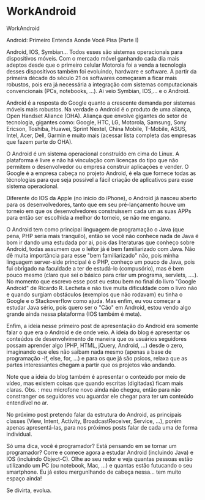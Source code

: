 # WorkAndroid
WorkAndroid


Android: Primeiro Entenda Aonde Você Pisa (Parte I)

Android, IOS, Symbian... Todos esses são sistemas operacionais para dispositivos móveis. Com o mercado móvel ganhando cada dia mais adeptos desde que o primeiro celular Motorola foi a venda a tecnologia desses dispositivos também foi evoluindo, hardware e software. A partir da primeira décade do século 21 os softwares começaram a ficar mais robustos, pois era já necessária a integração com sistemas computacionais convencionais (PCs, notebooks, ...). Ai veio Symbian, IOS,... e o Android.

Android é a resposta do Google quanto a crescente demanda por sistemas móveis mais robustos. Na verdade o Android é o produto de uma aliança, Open Handset Aliance (OHA). Aliança que envolve gigantes do setor de tecnologia, gigantes como: Google, HTC, LG, Motorola, Samsung, Sony Ericson, Toshiba, Huawei, Sprint Nextel, China Mobile, T-Mobile, ASUS, Intel, Acer, Dell, Garmin e muito mais (acessar lista completa das empresas que fazem parte do OHA).

O Android é um sistema operacional construído em cima do Linux. A plataforma é livre e não há vinculação com licenças do tipo que não permitem o desenvolvedor ou empresa construir aplicações e vender. O Google é a empresa cabeça no projeto Android, é ela que fornece todas as técnologias para que seja possível a fácil criação de aplicativos para esse sistema operacional.

Diferente do IOS da Apple (no inicio do iPhone), o Android já nasceu aberto para os desenvolvedores, tanto que em seu pré-lançamento houve um torneio em que os desenvolvedores construissem cada um as suas APPs para então ser escolhida a melhor do torneio, se não me engano.

O Android tem como principal linguagem de programação o Java (que pena, PHP seria mais tranquilo), então se você não conhece nada de Java é bom ir dando uma estudada por ai, pois das literaturas que conheço sobre Android, todas assumem que o leitor já é bem familiarizado com Java. Não dê muita importância para esse "bem familiarizado" não, pois minha linguagem server-side principal é o PHP, conheço um pouco de Java, pois fui obrigado na faculdade a ter de estudá-lo (compusório), mas é bem pouco mesmo (claro que sei o básico para criar um programa, servlets, ....). No momento que escrevo esse post eu estou bem no final do livro "Google Android" de Ricardo R. Lecheta e não tive muita dificuldade com o livro não e quando surgiam obstáculos (exemplos que não rodavam) eu tinha o Google e o Stackoverflow como ajuda. Mas enfim, eu vou começar a estudar Java sério, pois quero ser o "Cão" em Android, estou vendo algo grande ainda nessa plataforma (IOS também é meta).

Enfim, a ideia nesse primeiro post de apresentação do Android era somente falar o que era o Android e de onde veio. A ideia do blog é apresentar os conteúdos de desenvolvimento de maneira que os usuários seguidores possam aprender algo (PHP, HTML, jQuery, Android, ...) desde o zero, imaginando que eles não saibam nada mesmo (apenas a base de programação -if, else, for, ...) e para os que já são psicos, relaxa que as partes interessantes chegam a partir que os projetos vão andando.

Note que a ideia do blog também é apresentar o conteúdo por meio de vídeo, mas existem coisas que quando escritas (digitadas) ficam mais claras. Obs. : meu microfone novo ainda não chegou, então para não constranger os seguidores vou aguardar ele chegar para ter um conteúdo entendível no ar.

No próximo post pretendo falar da estrutura do Android, as principais classes (View, Intent, Activity, BroadcastReceiver, Service, ...), porém apenas apresentá-las, para nos próximos posts falar de cada uma de forma individual.

Só uma dica, você é programador? Está pensando em se tornar um programador? Corre e comece agora a estudar Android (incluindo Java) e IOS (incluindo Object-C). Olhe ao seu redor e veja quantas pessoas estão utilizando um PC (ou notebook, Mac, ...) e quantas estão futucando o seu smartphone. Eu já estou mergunlhando de cabeça nessa... tem muito espaço ainda!

Se divirta, evolua.